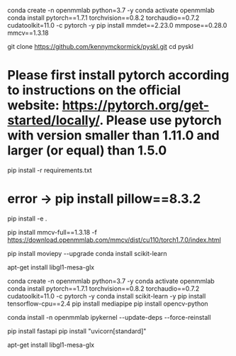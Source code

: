 conda create -n openmmlab python=3.7 -y
conda activate openmmlab
conda install pytorch==1.7.1 torchvision==0.8.2 torchaudio==0.7.2 cudatoolkit=11.0 -c pytorch -y
pip install mmdet==2.23.0 mmpose==0.28.0 mmcv==1.3.18

git clone https://github.com/kennymckormick/pyskl.git
cd pyskl
# Please first install pytorch according to instructions on the official website: https://pytorch.org/get-started/locally/. Please use pytorch with version smaller than 1.11.0 and larger (or equal) than 1.5.0
pip install -r requirements.txt
# error -> pip install pillow==8.3.2
pip install -e .

pip install mmcv-full==1.3.18 -f https://download.openmmlab.com/mmcv/dist/cu110/torch1.7.0/index.html


pip install moviepy --upgrade
conda install scikit-learn

apt-get install libgl1-mesa-glx




<!-- new -->
conda create -n openmmlab python=3.7 -y
conda activate openmmlab
conda install pytorch==1.7.1 torchvision==0.8.2 torchaudio==0.7.2 cudatoolkit=11.0 -c pytorch -y
conda install scikit-learn -y
pip install tensorflow-cpu==2.4
pip install mediapipe
pip install opencv-python

conda install -n openmmlab ipykernel --update-deps --force-reinstall

pip install fastapi
pip install "uvicorn[standard]"

apt-get install libgl1-mesa-glx